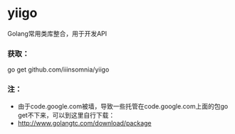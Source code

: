 # yiigo
Golang常用类库整合，用于开发API

### 获取：
go get github.com/iiinsomnia/yiigo

### 注：
 - 由于code.google.com被墙，导致一些托管在code.google.com上面的包go get不下来，可以到这里自行下载：
 - http://www.golangtc.com/download/package
